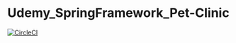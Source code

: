 # Udemy_SpringFramework_Pet-Clinic

[![CircleCI](https://dl.circleci.com/status-badge/img/circleci/PkCmG2MpfacdRogv3iFf3i/6e81nGz7WvSo2qf7UJ3kEC/tree/main.svg?style=svg)](https://dl.circleci.com/status-badge/redirect/circleci/PkCmG2MpfacdRogv3iFf3i/6e81nGz7WvSo2qf7UJ3kEC/tree/main)